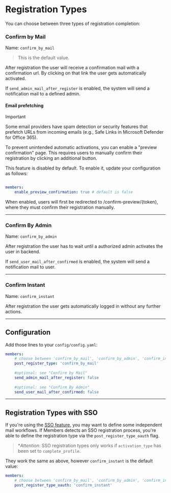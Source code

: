 # Registration Types
You can choose between three types of registration completion:

### Confirm by Mail
Name: `confirm_by_mail`

> This is the default value.

After registration the user will receive a confirmation mail with a confirmation url.
By clicking on that link the user gets automatically activated.

If `send_admin_mail_after_register` is enabled, the system will send a notification mail to a defined admin.

#### Email prefetching

> [!IMPORTANT]  
> Some email providers have spam detection or security features that prefetch URLs from incoming emails
> (e.g., Safe Links in Microsoft Defender for Office 365).

To prevent unintended automatic activations, you can enable a "preview confirmation" page.
This requires users to manually confirm their registration by clicking an additional button.

This feature is disabled by default. To enable it, update your configuration as follows:

```yaml

members:
    enable_preview_confirmation: true # default is false
```

When enabled, users will first be redirected to /confirm-preview/{token},
where they must confirm their registration manually.

***

### Confirm By Admin
Name: `confirm_by_admin`

After registration the user has to wait until a authorized admin activates the user in backend.

If `send_user_mail_after_confirmed` is enabled, the system will send a notification mail to user.

***

### Confirm Instant
Name: `confirm_instant`

After registration the user gets automatically logged in without any further actions.

***

## Configuration
Add those lines to your `config/config.yaml`:
    
```yaml
members:
    # choose between 'confirm_by_mail', 'confirm_by_admin', 'confirm_instant'
    post_register_type: 'confirm_by_mail' 
    
    #optional: see "Confirm by Mail"
    send_admin_mail_after_register: false
    
    #optional: see "Confirm By Admin"
    send_user_mail_after_confirmed: false
```

***

## Registration Types with SSO
If you're using the [SSO feature](./SSO/10_Overview.md), you may want to define some independent mail workflows.
If Members detects an SSO registration process, you're able to define the registration type via the `post_register_type_oauth` flag.

> **Attention*: SSO registration types only works if `activation_type` has been set to `complete_profile`.

They work the same as above, however `confirm_instant` is the default value:

```yaml
members:
    # choose between 'confirm_by_mail', 'confirm_by_admin', 'confirm_instant'
    post_register_type_oauth: 'confirm_instant' 
```
